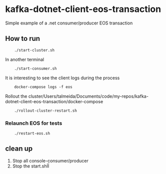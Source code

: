 # kafka-dotnet-client-eos-transaction
Simple example of a .net consumer/producer EOS transaction

## How to run

```shell
    ./start-cluster.sh
```

In another terminal

```shell
    ./start-consumer.sh 
```

It is interesting to see the client logs during the process

```shell
    docker-compose logs -f eos
```


Rollout the cluster/Users/talmeida/Documents/code/my-repos/kafka-dotnet-client-eos-transaction/docker-compose

```shell
    ./rollout-cluster-restart.sh
```

### Relaunch EOS for tests

```shell
    ./restart-eos.sh
```


## clean up

1. Stop all console-consumer/producer
2. Stop the start.shÍÍ
